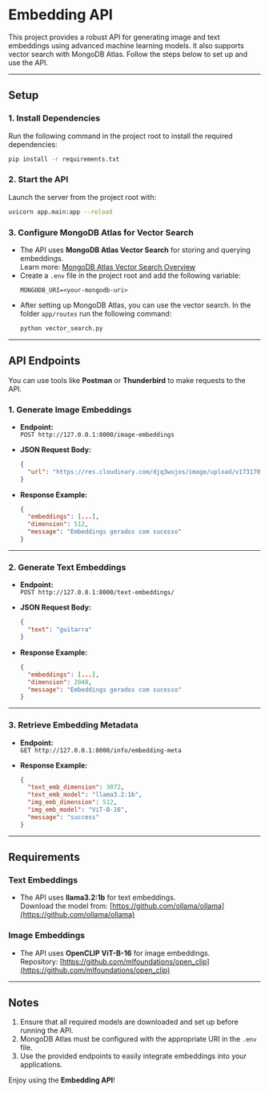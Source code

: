 # Embedding API

This project provides a robust API for generating image and text embeddings using advanced machine learning models. It also supports vector search with MongoDB Atlas. Follow the steps below to set up and use the API.

---

## Setup

### 1. Install Dependencies

Run the following command in the project root to install the required dependencies:

```bash
pip install -r requirements.txt
```

### 2. Start the API

Launch the server from the project root with:

```bash
uvicorn app.main:app --reload
```

### 3. Configure MongoDB Atlas for Vector Search

- The API uses **MongoDB Atlas Vector Search** for storing and querying embeddings.  
  Learn more: [MongoDB Atlas Vector Search Overview](https://www.mongodb.com/docs/atlas/atlas-vector-search/vector-search-overview/)
- Create a `.env` file in the project root and add the following variable:
  ```
  MONGODB_URI=<your-mongodb-uri>
  ```
- After setting up MongoDB Atlas, you can use the vector search. In the folder `app/routes` run the following command:
  ```bash
  python vector_search.py
  ```
---

## API Endpoints

You can use tools like **Postman** or **Thunderbird** to make requests to the API.

### 1. Generate Image Embeddings

- **Endpoint:**  
  `POST http://127.0.0.1:8000/image-embeddings`

- **JSON Request Body:**

  ```json
  {
    "url": "https://res.cloudinary.com/djq3wujos/image/upload/v1731701231/fffdwrq8tyoupj16jysr.jpg"
  }
  ```

- **Response Example:**

  ```json
  {
    "embeddings": [...],
    "dimension": 512,
    "message": "Embeddings gerados com sucesso"
  }
  ```

---

### 2. Generate Text Embeddings

- **Endpoint:**  
  `POST http://127.0.0.1:8000/text-embeddings/`

- **JSON Request Body:**

  ```json
  {
    "text": "guitarra"
  }
  ```

- **Response Example:**

  ```json
  {
    "embeddings": [...],
    "dimension": 2048,
    "message": "Embeddings gerados com sucesso"
  }
  ```

---

### 3. Retrieve Embedding Metadata

- **Endpoint:**  
  `GET http://127.0.0.1:8000/info/embedding-meta`

- **Response Example:**

  ```json
  {
    "text_emb_dimension": 3072,
    "text_emb_model": "llama3.2:1b",
    "img_emb_dimension": 512,
    "img_emb_model": "ViT-B-16",
    "message": "success"
  }
  ```

---

## Requirements

### Text Embeddings

- The API uses **llama3.2:1b** for text embeddings.  
  Download the model from: [https://github.com/ollama/ollama](https://github.com/ollama/ollama)

### Image Embeddings

- The API uses **OpenCLIP ViT-B-16** for image embeddings.  
  Repository: [https://github.com/mlfoundations/open_clip](https://github.com/mlfoundations/open_clip)

---

## Notes

1. Ensure that all required models are downloaded and set up before running the API.  
2. MongoDB Atlas must be configured with the appropriate URI in the `.env` file.  
3. Use the provided endpoints to easily integrate embeddings into your applications.  

Enjoy using the **Embedding API**!
